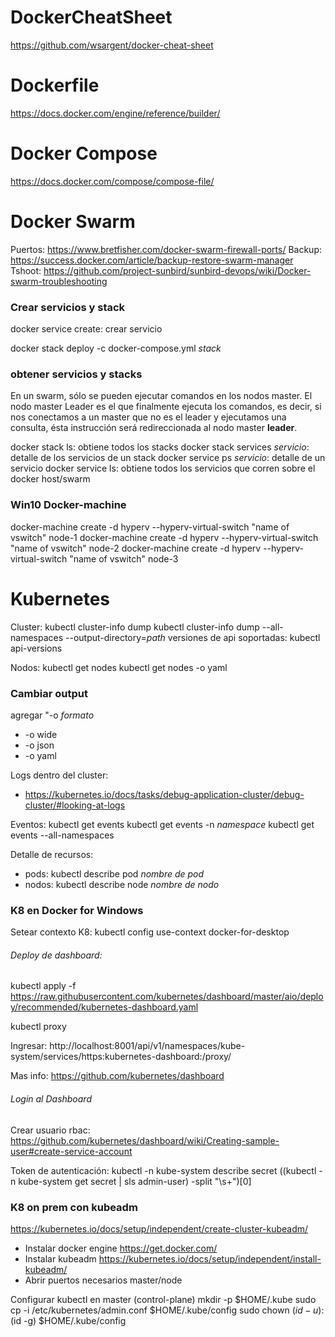 # DockerCheatSheet
https://github.com/wsargent/docker-cheat-sheet 

# Dockerfile
https://docs.docker.com/engine/reference/builder/

# Docker Compose
https://docs.docker.com/compose/compose-file/ 

# Docker Swarm
Puertos: https://www.bretfisher.com/docker-swarm-firewall-ports/ 
Backup:  https://success.docker.com/article/backup-restore-swarm-manager
Tshoot: https://github.com/project-sunbird/sunbird-devops/wiki/Docker-swarm-troubleshooting 

### Crear servicios y stack
docker service create: crear servicio

docker stack deploy -c docker-compose.yml *stack*


### obtener servicios y stacks
En un swarm, sólo se pueden ejecutar comandos en los nodos master. El nodo master Leader es el que finalmente ejecuta los comandos, es decir, si nos conectamos a un master que no es el leader y ejecutamos una consulta, ésta instrucción será redireccionada al nodo master **leader**.


docker stack ls: obtiene todos los stacks
docker stack services *servicio*: detalle de los servicios de un stack
docker service ps *servicio*: detalle de un servicio
docker service ls: obtiene todos los servicios que corren sobre el docker host/swarm



### Win10 Docker-machine 

 docker-machine create -d hyperv --hyperv-virtual-switch "name of vswitch" node-1
 docker-machine create -d hyperv --hyperv-virtual-switch "name of vswitch" node-2
 docker-machine create -d hyperv --hyperv-virtual-switch "name of vswitch" node-3

# Kubernetes

Cluster:
kubectl cluster-info dump 
kubectl cluster-info dump --all-namespaces --output-directory=*path*
versiones de api soportadas: kubectl api-versions 

Nodos:
kubectl get nodes 
kubectl get nodes -o yaml 


### Cambiar output
 agregar "-o *formato*
 * -o wide
 * -o json
 * -o yaml


Logs dentro del cluster:
* https://kubernetes.io/docs/tasks/debug-application-cluster/debug-cluster/#looking-at-logs

Eventos:
kubectl get events
kubectl get events -n *namespace*
kubectl get events --all-namespaces

Detalle de recursos:
* pods: kubectl describe pod *nombre de pod*
* nodos: kubectl describe node *nombre de nodo*

### K8 en Docker for Windows

Setear contexto K8:
kubectl config use-context docker-for-desktop

###### Deploy de dashboard:
kubectl apply -f https://raw.githubusercontent.com/kubernetes/dashboard/master/aio/deploy/recommended/kubernetes-dashboard.yaml

kubectl proxy

Ingresar: http://localhost:8001/api/v1/namespaces/kube-system/services/https:kubernetes-dashboard:/proxy/

Mas info: https://github.com/kubernetes/dashboard 

###### Login al Dashboard
Crear usuario rbac: https://github.com/kubernetes/dashboard/wiki/Creating-sample-user#create-service-account 

Token de autenticación:
kubectl -n kube-system describe secret ((kubectl -n kube-system get secret  | sls admin-user) -split "\s+")[0] 



### K8 on prem con kubeadm
https://kubernetes.io/docs/setup/independent/create-cluster-kubeadm/

* Instalar docker engine  https://get.docker.com/
* Instalar kubeadm https://kubernetes.io/docs/setup/independent/install-kubeadm/ 
* Abrir puertos necesarios master/node


Configurar kubectl en master (control-plane)
mkdir -p $HOME/.kube
sudo cp -i /etc/kubernetes/admin.conf $HOME/.kube/config
sudo chown $(id -u):$(id -g) $HOME/.kube/config


